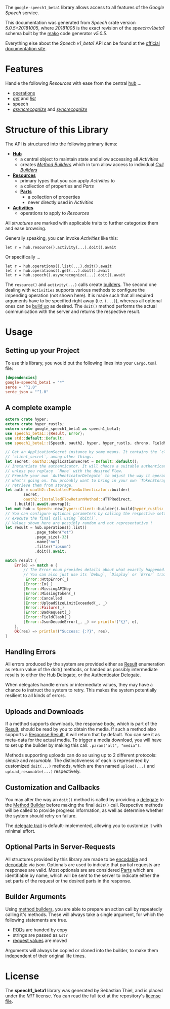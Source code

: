 <!---
DO NOT EDIT !
This file was generated automatically from 'src/generator/templates/api/README.md.mako'
DO NOT EDIT !
-->
The `google-speech1_beta1` library allows access to all features of the *Google Speech* service.

This documentation was generated from *Speech* crate version *5.0.5+20181005*, where *20181005* is the exact revision of the *speech:v1beta1* schema built by the [mako](http://www.makotemplates.org/) code generator *v5.0.5*.

Everything else about the *Speech* *v1_beta1* API can be found at the
[official documentation site](https://cloud.google.com/speech-to-text/docs/quickstart-protocol).
# Features

Handle the following *Resources* with ease from the central [hub](https://docs.rs/google-speech1_beta1/5.0.5+20181005/google_speech1_beta1/Speech) ... 

* [operations](https://docs.rs/google-speech1_beta1/5.0.5+20181005/google_speech1_beta1/api::Operation)
 * [*get*](https://docs.rs/google-speech1_beta1/5.0.5+20181005/google_speech1_beta1/api::OperationGetCall) and [*list*](https://docs.rs/google-speech1_beta1/5.0.5+20181005/google_speech1_beta1/api::OperationListCall)
* speech
 * [*asyncrecognize*](https://docs.rs/google-speech1_beta1/5.0.5+20181005/google_speech1_beta1/api::SpeechAsyncrecognizeCall) and [*syncrecognize*](https://docs.rs/google-speech1_beta1/5.0.5+20181005/google_speech1_beta1/api::SpeechSyncrecognizeCall)




# Structure of this Library

The API is structured into the following primary items:

* **[Hub](https://docs.rs/google-speech1_beta1/5.0.5+20181005/google_speech1_beta1/Speech)**
    * a central object to maintain state and allow accessing all *Activities*
    * creates [*Method Builders*](https://docs.rs/google-speech1_beta1/5.0.5+20181005/google_speech1_beta1/client::MethodsBuilder) which in turn
      allow access to individual [*Call Builders*](https://docs.rs/google-speech1_beta1/5.0.5+20181005/google_speech1_beta1/client::CallBuilder)
* **[Resources](https://docs.rs/google-speech1_beta1/5.0.5+20181005/google_speech1_beta1/client::Resource)**
    * primary types that you can apply *Activities* to
    * a collection of properties and *Parts*
    * **[Parts](https://docs.rs/google-speech1_beta1/5.0.5+20181005/google_speech1_beta1/client::Part)**
        * a collection of properties
        * never directly used in *Activities*
* **[Activities](https://docs.rs/google-speech1_beta1/5.0.5+20181005/google_speech1_beta1/client::CallBuilder)**
    * operations to apply to *Resources*

All *structures* are marked with applicable traits to further categorize them and ease browsing.

Generally speaking, you can invoke *Activities* like this:

```Rust,ignore
let r = hub.resource().activity(...).doit().await
```

Or specifically ...

```ignore
let r = hub.operations().list(...).doit().await
let r = hub.operations().get(...).doit().await
let r = hub.speech().asyncrecognize(...).doit().await
```

The `resource()` and `activity(...)` calls create [builders][builder-pattern]. The second one dealing with `Activities` 
supports various methods to configure the impending operation (not shown here). It is made such that all required arguments have to be 
specified right away (i.e. `(...)`), whereas all optional ones can be [build up][builder-pattern] as desired.
The `doit()` method performs the actual communication with the server and returns the respective result.

# Usage

## Setting up your Project

To use this library, you would put the following lines into your `Cargo.toml` file:

```toml
[dependencies]
google-speech1_beta1 = "*"
serde = "^1.0"
serde_json = "^1.0"
```

## A complete example

```Rust
extern crate hyper;
extern crate hyper_rustls;
extern crate google_speech1_beta1 as speech1_beta1;
use speech1_beta1::{Result, Error};
use std::default::Default;
use speech1_beta1::{Speech, oauth2, hyper, hyper_rustls, chrono, FieldMask};

// Get an ApplicationSecret instance by some means. It contains the `client_id` and 
// `client_secret`, among other things.
let secret: oauth2::ApplicationSecret = Default::default();
// Instantiate the authenticator. It will choose a suitable authentication flow for you, 
// unless you replace  `None` with the desired Flow.
// Provide your own `AuthenticatorDelegate` to adjust the way it operates and get feedback about 
// what's going on. You probably want to bring in your own `TokenStorage` to persist tokens and
// retrieve them from storage.
let auth = oauth2::InstalledFlowAuthenticator::builder(
        secret,
        oauth2::InstalledFlowReturnMethod::HTTPRedirect,
    ).build().await.unwrap();
let mut hub = Speech::new(hyper::Client::builder().build(hyper_rustls::HttpsConnectorBuilder::new().with_native_roots().unwrap().https_or_http().enable_http1().build()), auth);
// You can configure optional parameters by calling the respective setters at will, and
// execute the final call using `doit()`.
// Values shown here are possibly random and not representative !
let result = hub.operations().list()
             .page_token("et")
             .page_size(-33)
             .name("no")
             .filter("ipsum")
             .doit().await;

match result {
    Err(e) => match e {
        // The Error enum provides details about what exactly happened.
        // You can also just use its `Debug`, `Display` or `Error` traits
         Error::HttpError(_)
        |Error::Io(_)
        |Error::MissingAPIKey
        |Error::MissingToken(_)
        |Error::Cancelled
        |Error::UploadSizeLimitExceeded(_, _)
        |Error::Failure(_)
        |Error::BadRequest(_)
        |Error::FieldClash(_)
        |Error::JsonDecodeError(_, _) => println!("{}", e),
    },
    Ok(res) => println!("Success: {:?}", res),
}

```
## Handling Errors

All errors produced by the system are provided either as [Result](https://docs.rs/google-speech1_beta1/5.0.5+20181005/google_speech1_beta1/client::Result) enumeration as return value of
the doit() methods, or handed as possibly intermediate results to either the 
[Hub Delegate](https://docs.rs/google-speech1_beta1/5.0.5+20181005/google_speech1_beta1/client::Delegate), or the [Authenticator Delegate](https://docs.rs/yup-oauth2/*/yup_oauth2/trait.AuthenticatorDelegate.html).

When delegates handle errors or intermediate values, they may have a chance to instruct the system to retry. This 
makes the system potentially resilient to all kinds of errors.

## Uploads and Downloads
If a method supports downloads, the response body, which is part of the [Result](https://docs.rs/google-speech1_beta1/5.0.5+20181005/google_speech1_beta1/client::Result), should be
read by you to obtain the media.
If such a method also supports a [Response Result](https://docs.rs/google-speech1_beta1/5.0.5+20181005/google_speech1_beta1/client::ResponseResult), it will return that by default.
You can see it as meta-data for the actual media. To trigger a media download, you will have to set up the builder by making
this call: `.param("alt", "media")`.

Methods supporting uploads can do so using up to 2 different protocols: 
*simple* and *resumable*. The distinctiveness of each is represented by customized 
`doit(...)` methods, which are then named `upload(...)` and `upload_resumable(...)` respectively.

## Customization and Callbacks

You may alter the way an `doit()` method is called by providing a [delegate](https://docs.rs/google-speech1_beta1/5.0.5+20181005/google_speech1_beta1/client::Delegate) to the 
[Method Builder](https://docs.rs/google-speech1_beta1/5.0.5+20181005/google_speech1_beta1/client::CallBuilder) before making the final `doit()` call. 
Respective methods will be called to provide progress information, as well as determine whether the system should 
retry on failure.

The [delegate trait](https://docs.rs/google-speech1_beta1/5.0.5+20181005/google_speech1_beta1/client::Delegate) is default-implemented, allowing you to customize it with minimal effort.

## Optional Parts in Server-Requests

All structures provided by this library are made to be [encodable](https://docs.rs/google-speech1_beta1/5.0.5+20181005/google_speech1_beta1/client::RequestValue) and 
[decodable](https://docs.rs/google-speech1_beta1/5.0.5+20181005/google_speech1_beta1/client::ResponseResult) via *json*. Optionals are used to indicate that partial requests are responses 
are valid.
Most optionals are are considered [Parts](https://docs.rs/google-speech1_beta1/5.0.5+20181005/google_speech1_beta1/client::Part) which are identifiable by name, which will be sent to 
the server to indicate either the set parts of the request or the desired parts in the response.

## Builder Arguments

Using [method builders](https://docs.rs/google-speech1_beta1/5.0.5+20181005/google_speech1_beta1/client::CallBuilder), you are able to prepare an action call by repeatedly calling it's methods.
These will always take a single argument, for which the following statements are true.

* [PODs][wiki-pod] are handed by copy
* strings are passed as `&str`
* [request values](https://docs.rs/google-speech1_beta1/5.0.5+20181005/google_speech1_beta1/client::RequestValue) are moved

Arguments will always be copied or cloned into the builder, to make them independent of their original life times.

[wiki-pod]: http://en.wikipedia.org/wiki/Plain_old_data_structure
[builder-pattern]: http://en.wikipedia.org/wiki/Builder_pattern
[google-go-api]: https://github.com/google/google-api-go-client

# License
The **speech1_beta1** library was generated by Sebastian Thiel, and is placed 
under the *MIT* license.
You can read the full text at the repository's [license file][repo-license].

[repo-license]: https://github.com/Byron/google-apis-rsblob/main/LICENSE.md

